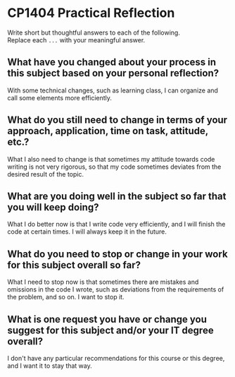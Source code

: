 # CP1404 Practical Reflection

Write short but thoughtful answers to each of the following.  
Replace each `...` with your meaningful answer.

## What have you changed about your process in this subject based on your personal reflection?

With some technical changes, such as learning class, I can organize and call some elements more efficiently.

## What do you still need to change in terms of your approach, application, time on task, attitude, etc.?

What I also need to change is that sometimes my attitude towards code writing is not very rigorous, 
so that my code sometimes deviates from the desired result of the topic.

## What are you doing well in the subject so far that you will keep doing?

What I do better now is that I write code very efficiently, and I will finish the code at certain times. 
I will always keep it in the future.

## What do you need to stop or change in your work for this subject overall so far?

What I need to stop now is that sometimes there are mistakes and omissions in the code I wrote, 
such as deviations from the requirements of the problem, and so on. I want to stop it.

## What is one request you have or change you suggest for this subject and/or your IT degree overall?

I don't have any particular recommendations for this course or this degree, and I want it to stay that way.

